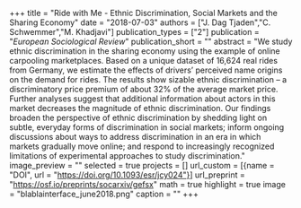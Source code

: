 +++
title = "Ride with Me - Ethnic Discrimination, Social Markets and the Sharing Economy"
date = "2018-07-03"
authors = ["J. Dag Tjaden","C. Schwemmer","M. Khadjavi"]
publication_types = ["2"]
publication = "_European Sociological Review_"
publication_short = ""
abstract = "We study ethnic discrimination in the sharing economy using the example of online carpooling marketplaces. Based on a unique dataset of 16,624 real rides from Germany, we estimate the effects of drivers’ perceived name origins on the demand for rides. The results show sizable ethnic discrimination – a discriminatory price premium of about 32% of the average market price. Further analyses suggest that additional information about actors in this market decreases the magnitude of ethnic discrimination. Our findings broaden the perspective of ethnic discrimination by shedding light on subtle, everyday forms of discrimination in social markets; inform ongoing discussions about ways to address discrimination in an era in which markets gradually move online; and respond to increasingly recognized limitations of experimental approaches to study discrimination."
image_preview = ""
selected = true
projects = []
url_custom = [{name = "DOI", url = "https://doi.org/10.1093/esr/jcy024"}]
url_preprint = "https://osf.io/preprints/socarxiv/gefsx"
math = true
highlight = true
image = "blablainterface_june2018.png"
caption = ""
+++

